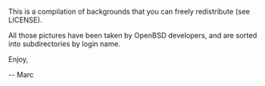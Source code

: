 This is a compilation of backgrounds that you can freely redistribute
(see LICENSE).

All those pictures have been taken by OpenBSD developers, and are
sorted into subdirectories by login name.

Enjoy,

-- 
	Marc
